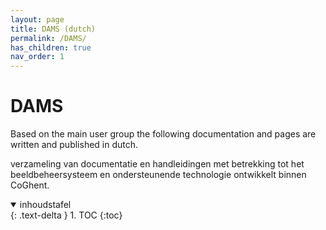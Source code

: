 ```yaml
--- 
layout: page 
title: DAMS (dutch)
permalink: /DAMS/
has_children: true
nav_order: 1
---
```


# DAMS

Based on the main user group the following documentation and pages are written and published in dutch. 

verzameling van documentatie en handleidingen met betrekking tot het beeldbeheersysteem en ondersteunende technologie ontwikkelt binnen CoGhent.

<details open markdown="block"> 
    <summary>
        inhoudstafel
    </summary>
    {: .text-delta }
1. TOC
{:toc}
</details>
